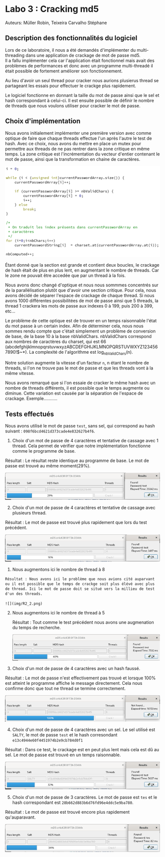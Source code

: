 # Labo 3 : Cracking md5

Auteurs: Müller Robin, Teixeira Carvalho Stéphane

## Description des fonctionnalités du logiciel

Lors de ce laboratoire, il nous a été demandés d'implémenter du multi-threading dans une application de crackage de mot de passe md5.  
 Il a fallu implémenter cela car l'application était fonctionnel mais avait des problèmes de performances et donc avec un programme multi-threadé il était possible de fortement améliorer son fonctionnement.

 Au lieu d'avoir un seul thread pour cracker nous aurions plusierus thread se partageant les essais pour effectuer le crackge plus rapidement.

Le logiciel fonctionne en donnant la taille du mot de passe ainsi que le sel et hash correspondant à celui-ci. Il est ensuite possible de définir le nombre de threads que nous voulons utiliser pour cracker le mot de passe.

## Choix d'implémentation

Nous avons initialement implémenter une première version avec comme optique de faire que chaque threads effectue l'un après l'autre le test de hash. Avec ce choix, nous avons du mettre en place un mutex pour permettre aux threads de ne pas rentrer dans la zone critique en même temps. La zone critique est l'incrémentation du vecteur d'entier contenant le mot de passe, ainsi que la transformation en chaine de caractères.

![](img/ZoneCritique.PNG)

Étant donné que la section est grande et contient deux boucles, le crackage de hash était de plus en plus lent, en augmentant le nombre de threads. Car le zone ne pouvait être accedée que par un thread à la fois.

Nous avons donc changé d'optique et nous nous sommmes concentrés sur de la parallélisation plutôt que d'avoir une section critique. Pour cela, nous avons décidé de séparer l'espace de crackage de chaque thread. Si nous avons 1000 différentes possibilitées de mot de passe ainsi que 5 threads, la thread 1 crackera les mots de passe aux indexes 0 à 199, puis 200 à 399, etc...

Le problème de cette optique est de trouver en un temps raisonnable l'état du mot passe à un certain index.
Afin de déterminer cela, nous nous sommes rendu compte que c'était simplement un problème de conversion de base, de la base 10 à la base nbValidChars. nbValidChars correspond aux nombres de caractères du charset, qui est 66 (abcdefghijklmnopqrstuvwxyzABCDEFGHIJKLMNOPQRSTUVWXYZ1234567890!$~\*). La complexité de l'algorithme est log<sub>nbValidChars</sub>(n).

Notre solution augmente la vitesse d'un facteur `n`, n étant le nombre de threads, si l'on ne trouve pas le mot de passe et que les threads vont à la même vitesse.

Nous avons remarqué que si l'on essaie de cracker le même hash avec un nombre de threads différents, il est possible que le temps augmente ou diminue. Cette variation est causée par la séparation de l'espace de crackage. Exemple...........

## Tests effectués
Nous avons utilisé le mot de passe `test`, sans sel, qui correspond au hash suivant : `098f6bcd4621d373cade4e832627b4f6`.

1. Choix d'un mot de passe de 4 caractères et tentative de cassage avec 1 thread. Cela permet de vérifier que notre implémentation fonctionne comme le programme de base.

  Résultat : Le résultat reste identique au programme de base. Le mot de passe est trouvé au même moment(29%).

  ![](img/R1.png)

2. Choix d'un mot de passe de 4 caractères et tentative de cassage avec plusieurs thread.

  Résultat : Le mot de passe est trouvé plus rapidement que lors du test précédent.

  ![](img/R2.png)

  1. Nous augmentons ici le nombre de thread à 8

    Résultat : Nous avons ici le problème que nous avions cité auparvant ou il est possible que le temps de crackge soit plus élévé avec plus de thread. Ici le mot de passe doit se situé vers la millieu de test d'un des threads.

    ![](img/R2_2.png)

  2. Nous augmentons ici le nombre de thread à 5

      Résultat : Tout comme le test précédent nous avons une augmenation du temps de recherche.

      ![](img/R2_3.png)

3. Choix d'un mot de passe de 4 caractères avec un hash faussé.

  Résultat : Le mot de passe n'est effectivement pas trouvé et lorsque 100% est atteint le programme affiche le message directement. Cela nous confirme donc que tout ne thread se termine correctement.

  ![](img/R3.png)

4. Choix d'un mot de passe de 4 caractères avec un sel.
  Le sel utilisé est `SALTY`, le mot de passe `test` et le hash corresondant `e13c4944e60f4451974b2e9cb784d0f1`

  Résultat : Dans ce test, le crackage est en peut plus lent mais cela est dû au sel. Le mot de passe est trouvé en un temps raisonnable.

  ![](img/R4.png)

5. Choix d'un mot de passe de 3 caractères.
  Le mot de passe est `tes` et le hash correspondant est `28b662d883b6d76fd96e4ddc5e9ba780`.

  Résultat : Le mot de passe est trouvé encore plus rapidement qu'auparavant.

  ![](img/R5.png)
